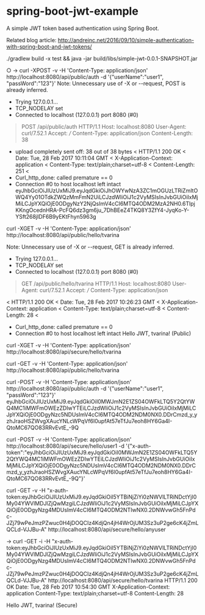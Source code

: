 # spring-boot-jwt-example

A simple JWT token based authentication using Spring Boot.

Related blog article:
http://andreinc.net/2016/09/10/simple-authentication-with-spring-boot-and-jwt-tokens/


./gradlew  build -x test && java -jar build/libs/simple-jwt-0.0.1-SNAPSHOT.jar


○ → curl -XPOST -v -H 'Content-Type: application/json' http://localhost:8080/api/public/auth -d '{"userName":"user1", "passWord":"123"}'
Note: Unnecessary use of -X or --request, POST is already inferred.
*   Trying 127.0.0.1...
* TCP_NODELAY set
* Connected to localhost (127.0.0.1) port 8080 (#0)
> POST /api/public/auth HTTP/1.1
> Host: localhost:8080
> User-Agent: curl/7.52.1
> Accept: */*
> Content-Type: application/json
> Content-Length: 38
> 
* upload completely sent off: 38 out of 38 bytes
< HTTP/1.1 200 OK
< Date: Tue, 28 Feb 2017 10:11:04 GMT
< X-Application-Context: application
< Content-Type: text/plain;charset=utf-8
< Content-Length: 251
< 
* Curl_http_done: called premature == 0
* Connection #0 to host localhost left intact
eyJhbGciOiJIUzUxMiJ9.eyJqdGkiOiJhOWYwNzA3ZC1mOGUzLTRiZmItOWQ4Yy01OTdkZWQzMmFmN2UiLCJzdWIiOiJ1c2VyMSIsInJvbGUiOiIxMjMiLCJpYXQiOjE0ODgyNzY2NjQsImV4cCI6MTQ4ODM2MzA2NH0.6TlpjKKngOcednHRA-PcFQ6dz3gm6ju_7DhBEeZ4TKQ8Y3ZfY4-JyqKo-Y-YSft268jIDF6B9yEKtFhyn5963g




curl -XGET -v -H 'Content-Type: application/json' http://localhost:8080/api/public/hello/tvarina

Note: Unnecessary use of -X or --request, GET is already inferred.
*   Trying 127.0.0.1...
* TCP_NODELAY set
* Connected to localhost (127.0.0.1) port 8080 (#0)
> GET /api/public/hello/tvarina HTTP/1.1
> Host: localhost:8080
> User-Agent: curl/7.52.1
> Accept: */*
> Content-Type: application/json
> 
< HTTP/1.1 200 OK
< Date: Tue, 28 Feb 2017 10:26:23 GMT
< X-Application-Context: application
< Content-Type: text/plain;charset=utf-8
< Content-Length: 28
< 
* Curl_http_done: called premature == 0
* Connection #0 to host localhost left intact
Hello JWT, tvarina! (Public)




curl -XGET -v -H 'Content-Type: application/json' http://localhost:8080/api/secure/hello/tvarina

curl -GET -v -H 'Content-Type: application/json' http://localhost:8080/api/public/hello/tvarina



curl -POST -v -H 'Content-Type: application/json' http://localhost:8080/api/public/auth -d '{"userName":"user1", "passWord":"123"}'
eyJhbGciOiJIUzUxMiJ9.eyJqdGkiOiI0MWJmN2E1ZS04OWFkLTQ5Y2QtYWQ4MC1iMWFmOWEzZDIwYTEiLCJzdWIiOiJ1c2VyMSIsInJvbGUiOiIxMjMiLCJpYXQiOjE0ODgyNzc5NDUsImV4cCI6MTQ4ODM2NDM0NX0.DDrCmzd_y_yzhJraoHSZWvgXAucYNLcWPqVf6l0upfAt57eTfJu7eoh8HY6Ga4I-QtoMC67QO83RRvEvtE_-9Q


curl -POST -v -H 'Content-Type: application/json' http://localhost:8080/api/secure/hello/user1 -d '{"x-auth-token":"eyJhbGciOiJIUzUxMiJ9.eyJqdGkiOiI0MWJmN2E1ZS04OWFkLTQ5Y2QtYWQ4MC1iMWFmOWEzZDIwYTEiLCJzdWIiOiJ1c2VyMSIsInJvbGUiOiIxMjMiLCJpYXQiOjE0ODgyNzc5NDUsImV4cCI6MTQ4ODM2NDM0NX0.DDrCmzd_y_yzhJraoHSZWvgXAucYNLcWPqVf6l0upfAt57eTfJu7eoh8HY6Ga4I-QtoMC67QO83RRvEvtE_-9Q"}'

curl -GET -v -H "x-auth-token:eyJhbGciOiJIUzUxMiJ9.eyJqdGkiOiI5YTBiNjZiYi0zNWVlLTRiNDctYjI0My04YWVlMDJlZjQwMzgiLCJzdWIiOiJ1c2VyMSIsInJvbGUiOiIxMjMiLCJpYXQiOjE0ODgyNzg4MDUsImV4cCI6MTQ4ODM2NTIwNX0.2DNWvwGh5FnPdc-JZj79wPeJmzPZwuc0H4jDOQCIz4KdjQn4jH4WrOjUM3Sz3uP2ge6cK4jZmLQCLd-VJJBu-A" http://localhost:8080/api/secure/hello/anyuser

→ curl -GET -i -H "x-auth-token:eyJhbGciOiJIUzUxMiJ9.eyJqdGkiOiI5YTBiNjZiYi0zNWVlLTRiNDctYjI0My04YWVlMDJlZjQwMzgiLCJzdWIiOiJ1c2VyMSIsInJvbGUiOiIxMjMiLCJpYXQiOjE0ODgyNzg4MDUsImV4cCI6MTQ4ODM2NTIwNX0.2DNWvwGh5FnPdc-JZj79wPeJmzPZwuc0H4jDOQCIz4KdjQn4jH4WrOjUM3Sz3uP2ge6cK4jZmLQCLd-VJJBu-A" http://localhost:8080/api/secure/hello/tvarina
HTTP/1.1 200 OK
Date: Tue, 28 Feb 2017 10:54:30 GMT
X-Application-Context: application
Content-Type: text/plain;charset=utf-8
Content-Length: 28

Hello JWT, tvarina! (Secure)
